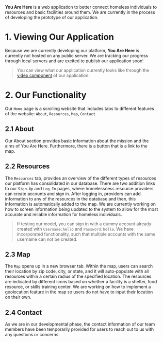 **You Are Here** is a web application to better connect homeless individuals to resources and basic facilities around them. We are currently  in the process of developing the prototype of our application. 

# 1. Viewing Our Application
Because we are currently developing our platform, **You Are Here** is currently not hosted on any public server. We are tracking our progress through local servers and are excited to publish our application soon!
> You can view what our application currently looks like through the [video component](https://www.google.com) of our application.

# 2. Our Functionality
Our `Home` page is a scrolling website that includes tabs to different features of the website: `About`, `Resources`, `Map`, `Contact`.

## 2.1 About
Our About section provides basic information about the mission and the aims of You Are
Here. Furthermore, there is a button that is a link to the map. 

## 2.2 Resources
The `Resources` tab, provides an overview of the different types of resources our platform has consolidated in our database. There are two addition links to our `Sign-Up` and `Log-In` pages, where homelessness resource providers can create accounts and sign
in. After logging in, providers can add information to any of the resources in the database and then, this
information is automatically added to the map. We are currently working on how to screen information being updated to the system to allow for the most accurate and reliable information for homeless individuals.
> If testing our model, you can sign in with a dummy account already created with `Username:hello` and `Password:hello`. We have incorporated functionality, such that multiple accounts with the same username can not be created.

## 2.3 Map
The `Map` opens up in a new browser tab. Within the map, users can search their location by zip code, city, or state, and it will auto-populate with all resources within a certain radius of the specified location. The resources are indicated by different icons based on whether a facility is a shelter, food resource, or skills training center. We are working on how to implement a geolocation feature in the map so users do not have to input their location on their own.

## 2.4 Contact
As we are in our developmental phase, the contact information of our team members have been temporarily provided for users to reach out to us with any questions or concerns.
